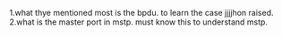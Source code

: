 1.what thye mentioned most is the bpdu. to learn the case jjjjhon raised.
2.what is the master port in mstp. must know this to understand mstp.
